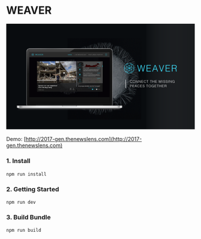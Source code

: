 # WEAVER

![Demo](https://github.com/TheNewsLens/2017-GEN/blob/master/build/img/demo.png)

Demo: [http://2017-gen.thenewslens.com](http://2017-gen.thenewslens.com)

### 1. Install

```
npm run install
```

### 2. Getting Started

```
npm run dev
```

### 3. Build Bundle

```
npm run build
```
